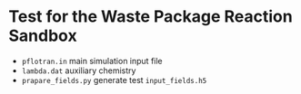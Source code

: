 # Test for the Waste Package Reaction Sandbox 

- `pflotran.in` main simulation input file
- `lambda.dat` auxiliary chemistry
- `prapare_fields.py` generate test `input_fields.h5`
